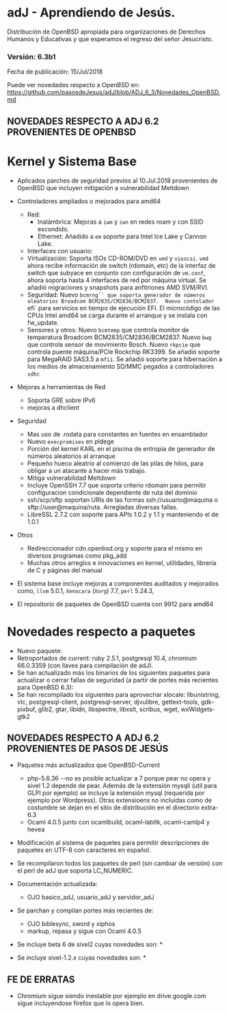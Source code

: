 # adJ - Aprendiendo de Jesús.
Distribución de OpenBSD apropiada para organizaciones de Derechos Humanos
y Educativas y que esperamos el regreso del señor Jesucristo.

### Versión: 6.3b1
Fecha de publicación: 15/Jul/2018

Puede ver novedades respecto a OpenBSD en:
  <https://github.com/pasosdeJesus/adJ/blob/ADJ_6_3/Novedades_OpenBSD.md>

## NOVEDADES RESPECTO A ADJ 6.2 PROVENIENTES DE OPENBSD

# Kernel y Sistema Base

- Aplicados parches de seguridad previos al 10.Jul.2018 provenientes de 
  OpenBSD que incluyen mitigación a vulnerabilidad Meltdown
* Controladores ampliados o mejorados para amd64
	* Red:
		* Inalámbrica: Mejoras a `iwm` y `iwn` en redes roam y con SSID 
	          escondido.
		* Ethernet: Añadido a `em` soporte para Intel Ice Lake y 
		  Cannon Lake.
	* Interfaces con usuario:
	* Virtualización: Soporta ISOs CD-ROM/DVD en `vmd` y `vioscsi`. `vmd`
	  ahora recibe información de switch (rdomain, etc) de la interfaz
	  de switch que subyace en conjunto con configuraciòn de
	  `vm.conf`, ahora soporta hasta 4 interfaces de red por máquina 
	  virtual.  Se añadió migraciones y snapshots para anfitriones 
	  AMD SVM/RVI.
	* Seguridad: Nuevo `bcmrng`` que soporta generador de números 
	  aleatorios Broadcom BCM2835/CM2836/BCM2837.  Nuevo contolador `efi` 
	  para servicios en tiempo de ejecución EFI. El microcódigo de las
	  CPUs Intel amd64 se carga durante el arranque y se instala con
	  fw_update.
	* Sensores y otros: Nuevo `bcmtemp` que controla monitor de
	  temperatura Broadcom BCM2835/CM2836/BCM2837. Nuevo `bwg`
	  que controla sensor de movimiento Bosch.  Nuevo `rkpcie`
	  que controla puente máquina/PCIe Rockchip RK3399. Se añadió
	  soporte para MegaRAID SAS3.5 a `mfii`. Se añadió soporte para
	  hibernaciòn a los medios de almacenamiento SD/MMC pegados
 	  a controladores `sdhc`
	
* Mejoras a herramientas de Red
	* Soporta GRE sobre IPv6
	* mejoras a dhclient
* Seguridad
	* Mas uso de .rodata para constantes en fuentes en ensamblador
	* Nuevo `execpromises` en pldege
	* Porción del kernel KARL en el piscina de entropia de generador
	  de números aleatorios al arranque
	* Pequeño hueco aleatrio al comienzo de las pilas de hilos, para
	  obligar a un atacante a hacer más trabajo.
	* Mitiga vulnerabilidad Meltdown
	* Incluye OpenSSH 7.7 que soporta criterio rdomain para permitir
	  configuracion condicionale dependiente de ruta del dominio
	* ssh/scp/sftp soportan URIs de las formas ssh://usuario@maquina o
	  sftp://user@maquina/ruta. Arregladas diversas fallas.
	* LibreSSL 2.7.2 con soporte para APIs 1.0.2 y 1.1 y manteniendo el
	  de 1.0.1

* Otros
	* Redireccionador cdn.openbsd.org y soporte para el mismo en 
	  diversos programas como pkg_add
	* Muchas otros arreglos e innovaciones en kernel, utilidades, librería 
	  de C y páginas del manual

* El sistema base incluye mejoras a componentes auditados y mejorados 
  como, ```llvm``` 5.0.1,  ```Xenocara``` (```Xorg```) 7.7, ```perl``` 5.24.3, 
* El repositorio de paquetes de OpenBSD cuenta con 9912 para amd64


# Novedades respecto a paquetes 

* Nuevo paquete: 
* Retroportados de current: ruby 2.5.1, postgresql 10.4, chromium 66.0.3359 
  (con llaves para compilación de adJ).
* Se han actualizado más los binarios de los siguientes paquetes para
  actualizar o cerrar fallas de seguridad (a partir de portes más recientes 
  para OpenBSD 6.3):  
* Se han recompilado los siguientes para aprovechar xlocale: libunistring, 
  vlc, postgresql-client, postgresql-server, djvulibre, gettext-tools, 
  gdk-pixbuf, glib2, gtar, libidn, libspectre, libxslt, scribus,
  wget, wxWidgets-gtk2


## NOVEDADES RESPECTO A ADJ 6.2 PROVENIENTES DE PASOS DE JESÚS

* Paquetes más actualizados que OpenBSD-Current 
	- php-5.6.36 --no es posible actualizar a 7 porque pear no opera y
		sivel 1.2 depende de pear.  Además de la extensión mysqli
	        (util para GLPI por ejemplo) se incluye la extensión mysql
		(requerida por ejemplo por Wordpress).  Otras extensioens
		no incluidas como de costumbre se dejan en el sitio de 
		distribución en el directorio extra-6.3
	- Ocaml 4.0.5 junto con ocamlbuild, ocaml-labltk, ocaml-camlp4 y hevea

* Modificación al sistema de paquetes para permitir descripciones de 
  paquetes en UTF-8 con caracteres en español.
* Se recompilaron todos los paquetes de perl (sin cambiar de versión) con
  el perl de adJ que soporta LC_NUMERIC.  

* Documentación actualizada:
	- OJO basico_adJ, usuario_adJ y servidor_adJ

* Se parchan y compilan portes más recientes de:
	- OJO biblesync, sword y xiphos
	- markup, repasa y sigue con Ocaml 4.0.5

* Se incluye beta 6 de sivel2 cuyas novedades son:
  *
* Se incluye sivel-1.2.x cuyas novedades son:
  *


## FE DE ERRATAS

- Chromium sigue siendo inestable por ejemplo en drive.google.com
  sigue incluyendose firefox que lo opera bien.

